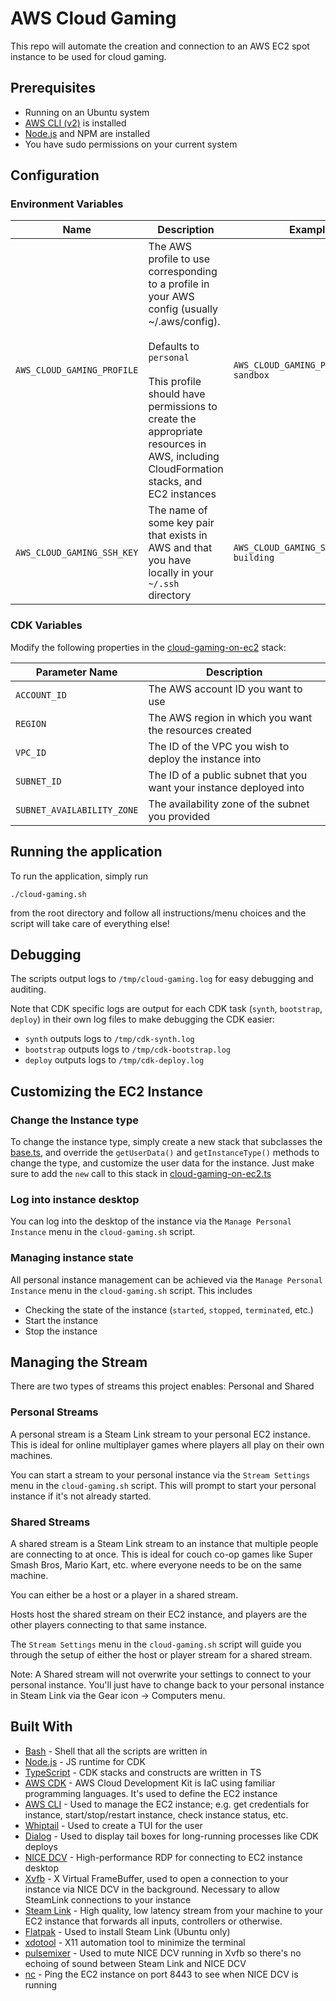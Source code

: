 # AWS Cloud Gaming
This repo will automate the creation and connection to an AWS EC2 spot instance to be used for cloud gaming.

## Prerequisites

* Running on an Ubuntu system
* [AWS CLI (v2)](https://awscli.amazonaws.com/awscli-exe-linux-x86_64.zip) is installed
* [Node.js](https://linuxize.com/post/how-to-install-node-js-on-ubuntu-22-04/) and NPM are installed
* You have sudo permissions on your current system

## Configuration

### Environment Variables

| Name                       | Description                                                                                                                                                                                                                                                                  | Example                                  |
|----------------------------|------------------------------------------------------------------------------------------------------------------------------------------------------------------------------------------------------------------------------------------------------------------------------|------------------------------------------|
| `AWS_CLOUD_GAMING_PROFILE` | The AWS profile to use corresponding to a profile in your AWS config (usually ~/.aws/config).<br/><br/> Defaults to `personal`<br/><br/> This profile should have permissions to create the appropriate resources in AWS, including CloudFormation stacks, and EC2 instances | `AWS_CLOUD_GAMING_PROFILE=uber-sandbox`  |
| `AWS_CLOUD_GAMING_SSH_KEY` | The name of some key pair that exists in AWS and that you have locally in your `~/.ssh` directory                                                                                                                                                                            | `AWS_CLOUD_GAMING_SSH_KEY=team-building` |

### CDK Variables
Modify the following properties in the [cloud-gaming-on-ec2](cdk/bin/cloud-gaming-on-ec2.ts) stack:

| Parameter Name             | Description                                                         |
|----------------------------|---------------------------------------------------------------------|
| `ACCOUNT_ID`               | The AWS account ID you want to use                                  |
| `REGION`                   | The AWS region in which you want the resources created              |
| `VPC_ID`                   | The ID of the VPC you wish to deploy the instance into              |
| `SUBNET_ID`                | The ID of a public subnet that you want your instance deployed into |
| `SUBNET_AVAILABILITY_ZONE` | The availability zone of the subnet you provided                    |

## Running the application
To run the application, simply run 
```shell
./cloud-gaming.sh
```
from the root directory and follow all instructions/menu choices and the script will take care of everything else!

## Debugging
The scripts output logs to `/tmp/cloud-gaming.log` for easy debugging and auditing.

Note that CDK specific logs are output for each CDK task (`synth`, `bootstrap`, `deploy`) in their own log files to make debugging the CDK easier:

* `synth` outputs logs to `/tmp/cdk-synth.log`
* `bootstrap` outputs logs to `/tmp/cdk-bootstrap.log`
* `deploy` outputs logs to `/tmp/cdk-deploy.log`

## Customizing the EC2 Instance

### Change the Instance type

To change the instance type, simply create a new stack that subclasses the [base.ts](cdk/lib/base.ts), and override the `getUserData()` and `getInstanceType()`
methods to change the type, and customize the user data for the instance. Just make sure to add the `new` call to this stack in [cloud-gaming-on-ec2.ts](cdk/bin/cloud-gaming-on-ec2.ts)

### Log into instance desktop

You can log into the desktop of the instance via the `Manage Personal Instance` menu in the `cloud-gaming.sh` script.

### Managing instance state

All personal instance management can be achieved via the `Manage Personal Instance` menu in the `cloud-gaming.sh` script.
This includes

* Checking the state of the instance (`started`, `stopped`, `terminated`, etc.)
* Start the instance
* Stop the instance

## Managing the Stream

There are two types of streams this project enables: Personal and Shared

### Personal Streams

A personal stream is a Steam Link stream to your personal EC2 instance. This is ideal for online multiplayer games where players all play on their own machines.

You can start a stream to your personal instance via the `Stream Settings` menu in the `cloud-gaming.sh` script. This will prompt to start your personal instance if it's not already started.

### Shared Streams

A shared stream is a Steam Link stream to an instance that multiple people are connecting to at once. This is ideal for couch co-op games like Super Smash Bros, Mario Kart, etc.
where everyone needs to be on the same machine.

You can either be a host or a player in a shared stream.

Hosts host the shared stream on their EC2 instance, and players are the other players connecting to that same instance.

The `Stream Settings` menu in the `cloud-gaming.sh` script will guide you through the setup of either the host or player stream for a shared stream.

Note: A Shared stream will not overwrite your settings to connect to your personal instance. You'll just have to change back to your personal instance in Steam Link via the Gear icon -> Computers menu.

## Built With
* [Bash](https://www.gnu.org/software/bash/) - Shell that all the scripts are written in
* [Node.js](https://nodejs.org/en/) - JS runtime for CDK
* [TypeScript](https://www.typescriptlang.org/) - CDK stacks and constructs are written in TS
* [AWS CDK](https://aws.amazon.com/cdk/) - AWS Cloud Development Kit is IaC using familiar programming languages. It's used to define the EC2 instance
* [AWS CLI](https://aws.amazon.com/cli/) - Used to manage the EC2 instance; e.g. get credentials for instance, start/stop/restart instance, check instance status, etc.
* [Whiptail](https://linux.die.net/man/1/whiptail) - Used to create a TUI for the user
* [Dialog](https://linux.die.net/man/1/dialog) - Used to display tail boxes for long-running processes like CDK deploys
* [NICE DCV](https://aws.amazon.com/hpc/dcv/) - High-performance RDP for connecting to EC2 instance desktop
* [Xvfb](https://www.x.org/archive/X11R7.6/doc/man/man1/Xvfb.1.xhtml) - X Virtual FrameBuffer, used to open a connection to your instance via NICE DCV in the background. Necessary to allow SteamLink connections to your instance
* [Steam Link](https://store.steampowered.com/app/353380/Steam_Link/) - High quality, low latency stream from your machine to your EC2 instance that forwards all inputs, controllers or otherwise.
* [Flatpak](https://flatpak.org/) - Used to install Steam Link (Ubuntu only)
* [xdotool](https://manpages.ubuntu.com/manpages/trusty/man1/xdotool.1.html) - X11 automation tool to minimize the terminal
* [pulsemixer](https://github.com/GeorgeFilipkin/pulsemixer) - Used to mute NICE DCV running in Xvfb so there's no echoing of sound between Steam Link and NICE DCV
* [nc](http://netcat.sourceforge.net/) - Ping the EC2 instance on port 8443 to see when NICE DCV is running